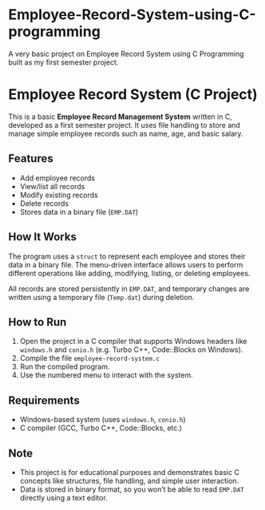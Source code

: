 # Employee-Record-System-using-C-programming
A very basic project on Employee Record System using C Programming built as my first semester project.
# Employee Record System (C Project)

This is a basic **Employee Record Management System** written in C, developed as a first semester project. It uses file handling to store and manage simple employee records such as name, age, and basic salary.

## Features

-  Add employee records  
-  View/list all records  
-  Modify existing records  
-  Delete records  
-  Stores data in a binary file (`EMP.DAT`)

## How It Works

The program uses a `struct` to represent each employee and stores their data in a binary file. The menu-driven interface allows users to perform different operations like adding, modifying, listing, or deleting employees.

All records are stored persistently in `EMP.DAT`, and temporary changes are written using a temporary file (`Temp.dat`) during deletion.

## How to Run

1. Open the project in a C compiler that supports Windows headers like `windows.h` and `conio.h` (e.g. Turbo C++, Code::Blocks on Windows).
2. Compile the file `employee-record-system.c`
3. Run the compiled program.
4. Use the numbered menu to interact with the system.

## Requirements

- Windows-based system (uses `windows.h`, `conio.h`)
- C compiler (GCC, Turbo C++, Code::Blocks, etc.)

## Note

- This project is for educational purposes and demonstrates basic C concepts like structures, file handling, and simple user interaction.
- Data is stored in binary format, so you won’t be able to read `EMP.DAT` directly using a text editor.

